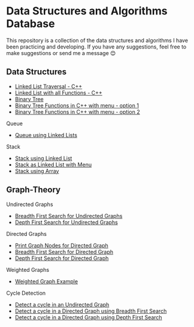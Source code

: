 # Data Structures and Algorithms Database
This repository is a collection of the data structures and algorithms I have been practicing and developing.
If you have any suggestions, feel free to make suggestions or send me a message :blush:

## Data Structures
- [Linked List Traversal - C++](https://github.com/carissaoconnell/Data-Structures/blob/main/LInear%20Data%20Structures/Linked%20List%20Traversal.cpp)
- [Linked List with all Functions - C++](https://github.com/carissaoconnell/Data-Structures/blob/main/LInear%20Data%20Structures/SinglyLinkedListAllFunctionswithUserInput.cpp)
- [Binary Tree](https://github.com/carissaoconnell/Data-Structures/blob/main/Binary%20Tree/binaryTreeFunctions.java)
- [Binary Tree Functions in C++ with menu - option 1](https://github.com/carissaoconnell/Data-Structures/blob/main/Binary%20Tree/BSTFunctions01.cpp)
- [Binary Tree Functions in C++ with menu - option 2](https://github.com/carissaoconnell/Data-Structures/blob/main/Binary%20Tree/BSTFunctions.cpp)

Queue
- [Queue using Linked Lists]()

Stack
- [Stack using Linked List](https://github.com/carissaoconnell/Data-Structures/blob/main/LInear%20Data%20Structures/stackLinkedList.java)
- [Stack as Linked List with Menu](https://github.com/carissaoconnell/Data-Structures/blob/main/LInear%20Data%20Structures/stackLinkedListMenu.java)
- [Stack using Array]()

## Graph-Theory
Undirected Graphs
- [Breadth First Search for Undirected Graphs](https://github.com/carissaoconnell/Data-Structures/blob/main/Graph%20Theory/UndirectedGraphBFS.java)
- [Depth First Search for Undirected Graphs](https://github.com/carissaoconnell/Data-Structures/blob/main/Graph%20Theory/UndirectedGraphDFS.java)

Directed Graphs
- [Print Graph Nodes for Directed Graph](https://github.com/carissaoconnell/Data-Structures/blob/main/Graph%20Theory/printDirectedGraph.java)
- [Breadth First Search for Directed Graph](https://github.com/carissaoconnell/Data-Structures/blob/main/Graph%20Theory/DirectedGraphBFS.java)
- [Depth First Search for Directed Graph](https://github.com/carissaoconnell/Data-Structures/blob/main/Graph%20Theory/DirectedGraphDFS.java)

Weighted Graphs
- [Weighted Graph Example](https://github.com/carissaoconnell/Data-Structures/blob/main/Graph%20Theory/WeightedGraph.java)

Cycle Detection
- [Detect a cycle in an Undirected Graph](https://github.com/carissaoconnell/Data-Structures/blob/main/Graph%20Theory/Cycle%20Detection/detectCycleUndirectedGraph.java)
- [Detect a cycle in a Directed Graph using Breadth First Search](https://github.com/carissaoconnell/Data-Structures/blob/main/Graph%20Theory/Cycle%20Detection/detectCycleDirectedGraphBFS01.java)
- [Detect a cycle in a Directed Graph using Depth First Search](https://github.com/carissaoconnell/Data-Structures/blob/main/Graph%20Theory/Cycle%20Detection/detectCycleDirectedGraphDFS.java)
